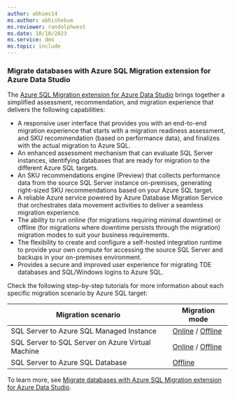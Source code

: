 ```yaml
---
author: abhims14
ms.author: abhishekum
ms.reviewer: randolphwest
ms.date: 10/10/2023
ms.service: dms
ms.topic: include
---
```


### Migrate databases with Azure SQL Migration extension for Azure Data Studio
The [Azure SQL Migration extension for Azure Data Studio](/azure-data-studio/extensions/azure-sql-migration-extension) brings together a simplified assessment, recommendation, and migration experience that delivers the following capabilities:
- A responsive user interface that provides you with an end-to-end migration experience that starts with a migration readiness assessment, and SKU recommendation (based on performance data), and finalizes with the actual migration to Azure SQL.
- An enhanced assessment mechanism that can evaluate SQL Server instances, identifying databases that are ready for migration to the different Azure SQL targets.
- An SKU recommendations engine (Preview) that collects performance data from the source SQL Server instance on-premises, generating right-sized SKU recommendations based on your Azure SQL target.
- A reliable Azure service powered by Azure Database Migration Service that orchestrates data movement activities to deliver a seamless migration experience.
- The ability to run online (for migrations requiring minimal downtime) or offline (for migrations where downtime persists through the migration) migration modes to suit your business requirements.
- The flexibility to create and configure a self-hosted integration runtime to provide your own compute for accessing the source SQL Server and backups in your on-premises environment.
- Provides a secure and improved user experience for migrating TDE databases and SQL/Windows logins to Azure SQL.

Check the following step-by-step tutorials for more information about each specific migration scenario by Azure SQL target:

| Migration scenario | Migration mode
|---------|---------|
SQL Server to Azure SQL Managed Instance| [Online](../articles/dms/tutorial-sql-server-managed-instance-online-ads.md) / [Offline](../articles/dms/tutorial-sql-server-managed-instance-offline-ads.md)
SQL Server to SQL Server on Azure Virtual Machine|[Online](../articles/dms/tutorial-sql-server-to-virtual-machine-online-ads.md) / [Offline](../articles/dms/tutorial-sql-server-to-virtual-machine-offline-ads.md)
SQL Server to Azure SQL Database | [Offline](../articles/dms/tutorial-sql-server-azure-sql-database-offline.md)

To learn more, see [Migrate databases with Azure SQL Migration extension for Azure Data Studio](../articles/dms/migration-using-azure-data-studio.md).
